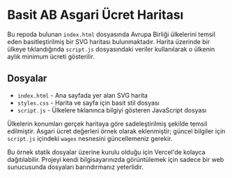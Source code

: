 # Basit AB Asgari Ücret Haritası

Bu repoda bulunan `index.html` dosyasında Avrupa Birliği ülkelerini temsil eden basitleştirilmiş bir SVG haritası bulunmaktadır. Harita üzerinde bir ülkeye tıklandığında `script.js` dosyasındaki veriler kullanılarak o ülkenin aylık minimum ücreti gösterilir.

## Dosyalar

- `index.html` - Ana sayfada yer alan SVG harita
- `styles.css` - Harita ve sayfa için basit stil dosyası
- `script.js` - Ülkelere tıklanınca bilgiyi gösteren JavaScript dosyası

Ülkelerin konumları gerçek haritaya göre sadeleştirilmiş şekilde temsil edilmiştir. Asgari ücret değerleri örnek olarak eklenmiştir; güncel bilgiler için `script.js` içindeki `wages` nesnesini güncellemeniz gerekir.

Bu örnek statik dosyalar üzerine kurulu olduğu için Vercel'de kolayca dağıtılabilir. Projeyi kendi bilgisayarınızda görüntülemek için sadece bir web sunucusunda dosyaları barındırmanız yeterlidir.
